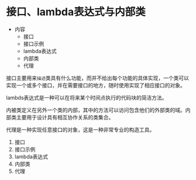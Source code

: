 #   接口、lambda表达式与内部类

-   内容
    -   接口
    -   接口示例
    -   lambda表达式
    -   内部类
    -   代理

接口主要用来`描述`类具有什么功能，而并不给出每个功能的具体实现，一个类可以实现一个或多个接口，并在需要接口的地方，随时使用实现了相应接口的对象。

lambds表达式是一种可以在将来某个时间点执行的代码块的简洁方法。

内被类定义在另外一个类的内部，其中的方法可以访问包含他们的外部类的域。内部类主要用于设计具有相互协作关系的类集合。

代理是一种实现任意接口的对象，这是一种非常专业的构造工具。

1.   接口
2.   接口示例
3.   lambda表达式
4.   内部类
5.   代理
